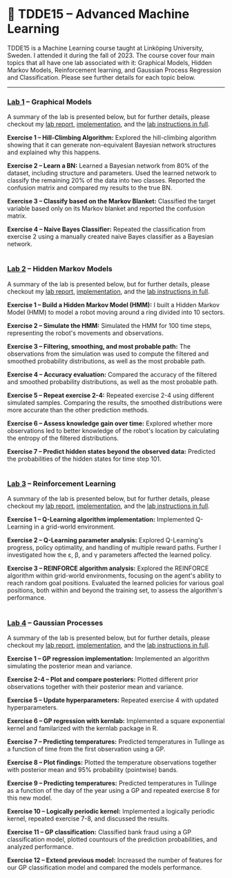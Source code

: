 # 🤖 TDDE15 – Advanced Machine Learning

TDDE15 is a Machine Learning course taught at Linköping University, Sweden. I attended it during the fall of 2023. The course cover four main topics that all have one lab associated with it: Graphical Models, Hidden Markov Models, Reinforcement learning, and Gaussian Process Regression and Classification. Please see further details for each topic below. 

---

### [Lab 1](https://github.com/HannesBengtsson/TDDE15-Advanced-Machine-Learning/tree/main/Lab-1-Graphical-Models) – Graphical Models

A summary of the lab is presented below, but for further details, please checkout my [lab report](https://github.com/HannesBengtsson/TDDE15-Advanced-Machine-Learning/blob/main/Lab-1-Graphical-Models/Lab1_Notes.pdf), [implementation](https://github.com/HannesBengtsson/TDDE15-Advanced-Machine-Learning/blob/main/Lab-1-Graphical-Models/TDDE15_Lab1.R), and the [lab instructions in full](https://github.com/HannesBengtsson/TDDE15-Advanced-Machine-Learning/blob/main/Lab-1-Graphical-Models/Lab1_Description.pdf).

**Exercise 1 – Hill-Climbing Algorithm:** Explored the hill-climbing algorithm showing that it can generate non-equivalent Bayesian network structures and explained why this happens.

**Exercise 2 – Learn a BN:** Learned a Bayesian network from 80% of the dataset, including structure and parameters. Used the learned network to classify the remaining 20% of the data into two classes. Reported the confusion matrix and compared my results to the true BN.

**Exercise 3 – Classify based on the Markov Blanket:** Classified the target variable based only on its Markov blanket and reported the confusion matrix.

**Exercise 4 – Naive Bayes Classifier:** Repeated the classification from exercise 2 using a manually created naive Bayes classifier as a Bayesian network.

#

### [Lab 2](https://github.com/HannesBengtsson/TDDE15-Advanced-Machine-Learning/tree/main/Lab-2-Hidden-Markov-Models) – Hidden Markov Models

A summary of the lab is presented below, but for further details, please checkout my [lab report](https://github.com/HannesBengtsson/TDDE15-Advanced-Machine-Learning/blob/main/Lab-2-Hidden-Markov-Models/Lab2_Notes.pdf), [implementation](https://github.com/HannesBengtsson/TDDE15-Advanced-Machine-Learning/blob/main/Lab-2-Hidden-Markov-Models/TDDE15_Lab2.R), and the [lab instructions in full](https://github.com/HannesBengtsson/TDDE15-Advanced-Machine-Learning/blob/main/Lab-2-Hidden-Markov-Models/Lab2_Description.pdf).

**Exercise 1 – Build a Hidden Markov Model (HMM):** I built a Hidden Markov Model (HMM) to model a robot moving around a ring divided into 10 sectors.

**Exercise 2 – Simulate the HMM:** Simulated the HMM for 100 time steps, representing the robot's movements and observations.

**Exercise 3 – Filtering, smoothing, and most probable path:** The observations from the simulation was used to compute the filtered and smoothed probability distributions, as well as the most probable path. 

**Exercise 4 – Accuracy evaluation:** Compared the accuracy of the filtered and smoothed probability distributions, as well as the most probable path.

**Exercise 5 – Repeat exercise 2-4:** Repeated exercise 2-4 using different simulated samples. Comparing the results, the smoothed distributions were more accurate than the other prediction methods. 

**Exercise 6 – Assess knowledge gain over time:** Explored whether more observations led to better knowledge of the robot's location by calculating the entropy of the filtered distributions.

**Exercise 7 – Predict hidden states beyond the observed data:** Predicted the probabilities of the hidden states for time step 101.

#

### [Lab 3](https://github.com/HannesBengtsson/TDDE15-Advanced-Machine-Learning/tree/main/Lab-3-Reinforcement-Learning) – Reinforcement Learning

A summary of the lab is presented below, but for further details, please checkout my [lab report](https://github.com/HannesBengtsson/TDDE15-Advanced-Machine-Learning/blob/main/Lab-3-Reinforcement-Learning/Lab3_Notes.pdf), [implementation](https://github.com/HannesBengtsson/TDDE15-Advanced-Machine-Learning/blob/main/Lab-3-Reinforcement-Learning/TDDE15_Lab3.R), and the [lab instructions in full](https://github.com/HannesBengtsson/TDDE15-Advanced-Machine-Learning/blob/main/Lab-3-Reinforcement-Learning/Lab3_Description.pdf).

**Exercise 1 – Q-Learning algorithm implementation:** Implemented Q-Learning in a grid-world environment. 

**Exercise 2 – Q-Learning parameter analysis:** Explored Q-Learning's progress, policy optimality, and handling of multiple reward paths. Further I investigated how the ε, β, and γ parameters affected the learned policy. 

**Exercise 3 – REINFORCE algorithm analysis:** Explored the REINFORCE algorithm within grid-world environments, focusing on the agent's ability to reach random goal positions. Evaluated the learned policies for various goal positions, both within and beyond the training set, to assess the algorithm's performance.

#

### [Lab 4](https://github.com/HannesBengtsson/TDDE15-Advanced-Machine-Learning/tree/main/Lab-4-Gaussian-Processes) – Gaussian Processes

A summary of the lab is presented below, but for further details, please checkout my [lab report](https://github.com/HannesBengtsson/TDDE15-Advanced-Machine-Learning/blob/main/Lab-4-Gaussian-Processes/TDDE15-Lab4-GP.pdf), [implementation](https://github.com/HannesBengtsson/TDDE15-Advanced-Machine-Learning/blob/main/Lab-4-Gaussian-Processes/TDDE15_Lab4.R), and the [lab instructions in full](https://github.com/HannesBengtsson/TDDE15-Advanced-Machine-Learning/blob/main/Lab-4-Gaussian-Processes/TDDE15-Lab4-GP.pdf).

**Exercise 1 – GP regression implementation:** Implemented an algorithm simulating the posterior mean and variance.

**Exercise 2-4 – Plot and compare posteriors:** Plotted different prior observations together with their posterior mean and variance. 

**Exercise 5 – Update hyperparameters:** Repeated exercise 4 with updated hyperparameters. 

**Exercise 6 – GP regression with kernlab:** Implemented a square exponential kernel and familarized with the kernlab package in R. 

**Exercise 7 – Predicting temperatures:** Predicted temperatures in Tullinge as a function of time from the first observation using a GP.

**Exercise 8 – Plot findings:** Plotted the temperature observations together with posterior mean and 95% probability (pointwise) bands. 

**Exercise 9 – Predicting temperatures:** Predicted temperatures in Tullinge as a function of the day of the year using a GP and repeated exercise 8 for this new model.

**Exercise 10 – Logically periodic kernel:** Implemented a logically periodic kernel, repeated exercise 7-8, and discussed the results. 

**Exercise 11 – GP classification:** Classified bank fraud using a GP classification model, plotted countours of the prediction probabilities, and analyzed performance. 

**Exercise 12 – Extend previous model:** Increased the number of features for our GP classification model and compared the models performance. 
